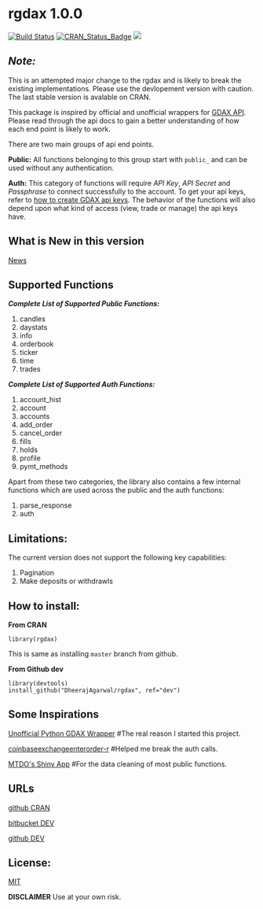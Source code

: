 # rgdax 1.0.0

[![Build Status](https://travis-ci.org/DheerajAgarwal/rgdax.png?branch=dev)](https://travis-ci.org/DheerajAgarwal/rgdax)
[![CRAN_Status_Badge](http://www.r-pkg.org/badges/version/rgdax)](https://cran.r-project.org/package=rgdax)
![](https://cranlogs.r-pkg.org/badges/grand-total/rgdax?color=brightgreen)

## _*Note:*_   
This is an attempted major change to the rgdax and is likely to break the existing implementations. Please use the devlopement version with caution. The last stable version is avalable on CRAN.

This package is inspired by official and unofficial wrappers for [GDAX API](https://docs.gdax.com/#api).
Please read through the api docs to gain a better understanding of how each end point is likely to work.

There are two main groups of api end points.

**Public:** All functions belonging to this group start with `public_` and can be used without any authentication.

**Auth:** This category of functions will require _API Key_, _API Secret_ and _Passphrase_ to connect successfully to the account. To get your api keys, refer to [how to create GDAX api keys](
    https://support.gdax.com/customer/en/portal/articles/2425383-how-can-i-create-an-api-key-for-gdax-). The behavior of the functions will also depend upon what kind of access (view, trade or manage) the api keys have.
    
## What is New in this version

[News](./NEWS.md)

## Supported Functions

***Complete List of Supported Public Functions:***

1. candles
2. daystats
3. info
4. orderbook
5. ticker
6. time
7. trades

***Complete List of Supported Auth Functions:***

1. account_hist
2. account
3. accounts
4. add_order
5. cancel_order
6. fills
7. holds
8. profile
9. pymt_methods

Apart from these two categories, the library also contains a few internal functions which are used across the public and the auth functions:

1. parse_response
2. auth

## Limitations:
The current version does not support the following key capabilities:
1. Pagination   
2. Make deposits or withdrawls

## How to install:

**From CRAN**  
```
library(rgdax)
```
This is same as installing `master` branch from github.

**From Github dev**
```
library(devtools)
install_github("DheerajAgarwal/rgdax", ref="dev")
```

## Some Inspirations

[Unofficial Python GDAX Wrapper](https://github.com/danpaquin/gdax-python)  #The real reason I started this project.

[coinbaseexchangeenterorder-r](https://gist.github.com/gsee/b20b3b9893cd74e462a8) #Helped me break the auth calls.

[MTDO's Shiny App](https://github.com/mtdo/shiny-gdax) #For the data cleaning of most public functions.

## URLs   
[github CRAN](https://github.com/DheerajAgarwal/rgdax/tree/master)

[bitbucket DEV](https://bitbucket.org/DheerajdrjAgarwal/rgdax)

[github DEV](https://github.com/DheerajAgarwal/rgdax)

## License:
[MIT](https://github.com/DheerajAgarwal/rgdax/blob/master/LICENSE)

**DISCLAIMER** Use at your own risk.
